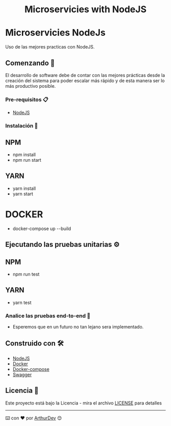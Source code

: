 <h1 align="center">Microservicies with NodeJS</h1>

# Microservicies NodeJs 

Uso de las mejores practicas con NodeJS.

## Comenzando 🚀

El desarrollo de software debe de contar con las mejores prácticas desde la creación del sistema para poder escalar más rápido y de esta manera ser lo más productivo posible.

### Pre-requisitos 📋

* [NodeJS](https://nodejs.org/en/)

### Instalación 🔧

## NPM

* npm install
* npm run start

## YARN

* yarn install
* yarn start

# DOCKER 

* docker-compose up  --build

## Ejecutando las pruebas unitarias ⚙️

## NPM 

* npm run test

## YARN 

* yarn test

### Analice las pruebas end-to-end 🔩

* Esperemos que en un futuro no tan lejano sera implementado.

## Construido con 🛠️

* [NodeJS](https://nodejs.org/en/)
* [Docker](https://www.docker.com/)
* [Docker-compose](https://docs.docker.com/compose/)
* [Swagger](https://swagger.io/)

## Licencia 📄

Este proyecto está bajo la Licencia - mira el archivo [LICENSE](LICENSE) para detalles

---
⌨️ con ❤️ por [ArthurDev](https://github.com/ArthurQR98) 😊
